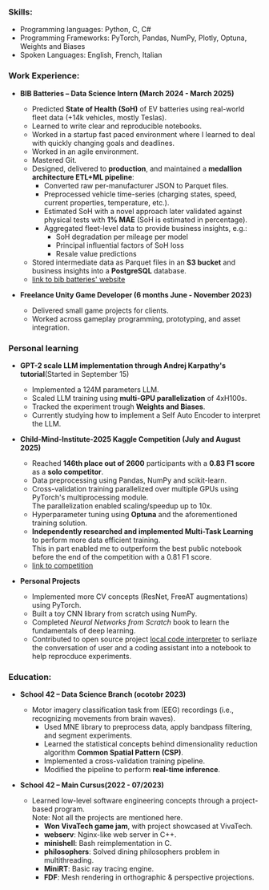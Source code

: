 ### Skills:
  - Programming languages: Python, C, C#  
  - Programming Frameworks: PyTorch, Pandas, NumPy, Plotly, Optuna, Weights and Biases
  - Spoken Languages: English, French, Italian  

### Work Experience:

- **BIB Batteries – Data Science Intern (March 2024 - March 2025)**  
    - Predicted **State of Health (SoH)** of EV batteries using real-world fleet data (+14k vehicles, mostly Teslas).  
    - Learned to write clear and reproducible notebooks.
    - Worked in a startup fast paced environment where I learned to deal with quickly changing goals and deadlines.
    - Worked in an agile environment.
    - Mastered Git.
    - Designed, delivered to **production**, and maintained a **medallion architecture ETL+ML pipeline**:  
        - Converted raw per-manufacturer JSON to Parquet files.  
        - Preprocessed vehicle time-series (charging states, speed, current properties, temperature, etc.).  
        - Estimated SoH with a novel approach later validated against physical tests with **1% MAE** (SoH is estimated in percentage).  
        - Aggregated fleet-level data to provide business insights, e.g.:  
            - SoH degradation per mileage per model  
            - Principal influential factors of SoH loss  
            - Resale value predictions  
    - Stored intermediate data as Parquet files in an **S3 bucket** and business insights into a **PostgreSQL** database.
    - [link to bib batteries' website](https://bib-batteries.fr/)

- **Freelance Unity Game Developer (6 months June - November 2023)**  
    - Delivered small game projects for clients.  
    - Worked across gameplay programming, prototyping, and asset integration.  

### Personal learning

- **GPT-2 scale LLM implementation through Andrej Karpathy's tutorial**(Started in September 15)
    - Implemented a 124M parameters LLM.
    - Scaled LLM training using **multi-GPU parallelization** of 4xH100s.
    - Tracked the experiment trough **Weights and Biases**.
    - Currently studying how to implement a Self Auto Encoder to interpret the LLM.

- **Child-Mind-Institute-2025 Kaggle Competition (July and August 2025)**  
    - Reached **146th place out of 2600** participants with a **0.83 F1 score** as a **solo competitor**.  
    - Data preprocessing using Pandas, NumPy and scikit-learn.  
    - Cross-validation training parallelized over multiple GPUs using PyTorch's multiprocessing module.  
      The parallelization enabled scaling/speedup up to 10x.  
    - Hyperparameter tuning using **Optuna** and the aforementioned training solution.  
    - **Independently researched and implemented Multi-Task Learning** to perform more data efficient training.    
      This in part enabled me to outperform the best public notebook before the end of the competition with a 0.81 F1 score.  
    - [link to competition](https://www.kaggle.com/competitions/cmi-detect-behavior-with-sensor-data/overview)

- **Personal Projects**  
    - Implemented more CV concepts (ResNet, FreeAT augmentations) using PyTorch.  
    - Built a toy CNN library from scratch using NumPy.  
    - Completed *Neural Networks from Scratch* book to learn the fundamentals of deep learning.
    - Contributed to open source project [local code interpreter](https://github.com/MrGreyfun/Local-Code-Interpreter) to serliaze the conversation of user and a coding assistant into a notebook to help reprocduce experiments.

### Education:

- **School 42 – Data Science Branch (ocotobr 2023)**  
    - Motor imagery classification task from (EEG) recordings (i.e., recognizing movements from brain waves).  
        - Used MNE library to preprocess data, apply bandpass filtering, and segment experiments.  
        - Learned the statistical concepts behind dimensionality reduction algorithm **Common Spatial Pattern (CSP)**.  
        - Implemented a cross-validation training pipeline.  
        - Modified the pipeline to perform **real-time inference**.  

- **School 42 – Main Cursus(2022 - 07/2023)**  
    - Learned low-level software engineering concepts through a project-based program.  
      Note: Not all the projects are mentioned here.  
        - **Won VivaTech game jam**, with project showcased at VivaTech.  
        - **webserv**: Nginx-like web server in C++.  
        - **minishell**: Bash reimplementation in C.  
        - **philosophers**: Solved dining philosophers problem in multithreading.  
        - **MiniRT**: Basic ray tracing engine.  
        - **FDF**: Mesh rendering in orthographic & perspective projections.  
